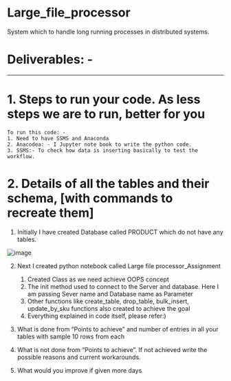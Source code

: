 # Large_file_processor
System which to handle long running processes in distributed systems.

# Deliverables: -
----------------
# 1. Steps to run your code. As less steps we are to run, better for you 
    To run this code: -
    1. Need to have SSMS and Anaconda
    2. Anacodea: - I Jupyter note book to write the python code.
    3. SSMS:- To check how data is inserting basically to test the workflow.
    
    
# 2. Details of all the tables and their schema, [with commands to recreate them]
   
   1. Initially I have created Database called PRODUCT which do not have any tables.
   
   
   
   ![image](https://user-images.githubusercontent.com/31444645/114305778-3b742880-9af7-11eb-84d5-ba8a5c30cfc1.png)
   
   
   
   2. Next I created python notebook called Large file processor_Assignment  
       1. Created Class as we need achieve OOPS concept
       2. The init method used to connect to the Server and database. Here I am passing Sever name and Database name as Parameter
       3. Other functions like create_table, drop_table, bulk_insert, update_by_sku functions also created to achieve the goal
       4. Everything explained in code itself, please refer:)

   
5. What is done from “Points to achieve” and number of entries in all your tables with sample 10 rows from each
6. What is not done from “Points to achieve”. If not achieved write the possible reasons and current workarounds.
7. What would you improve if given more days



